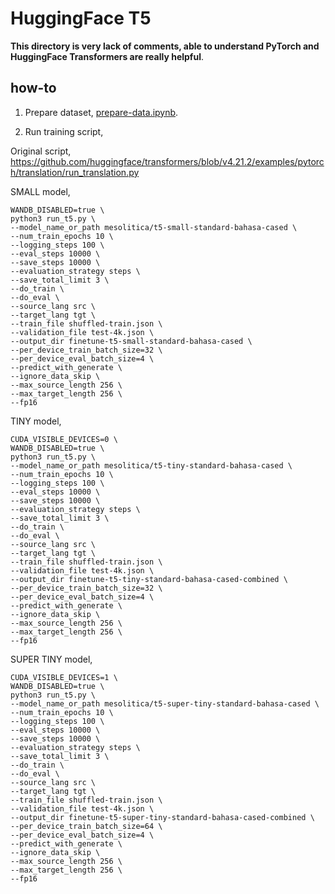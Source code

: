 # HuggingFace T5

**This directory is very lack of comments, able to understand PyTorch and HuggingFace Transformers are really helpful**.

## how-to

1. Prepare dataset, [prepare-data.ipynb](prepare-data.ipynb).

2. Run training script,

Original script, https://github.com/huggingface/transformers/blob/v4.21.2/examples/pytorch/translation/run_translation.py

SMALL model,
```
WANDB_DISABLED=true \
python3 run_t5.py \
--model_name_or_path mesolitica/t5-small-standard-bahasa-cased \
--num_train_epochs 10 \
--logging_steps 100 \
--eval_steps 10000 \
--save_steps 10000 \
--evaluation_strategy steps \
--save_total_limit 3 \
--do_train \
--do_eval \
--source_lang src \
--target_lang tgt \
--train_file shuffled-train.json \
--validation_file test-4k.json \
--output_dir finetune-t5-small-standard-bahasa-cased \
--per_device_train_batch_size=32 \
--per_device_eval_batch_size=4 \
--predict_with_generate \
--ignore_data_skip \
--max_source_length 256 \
--max_target_length 256 \
--fp16
```

TINY model,
```
CUDA_VISIBLE_DEVICES=0 \
WANDB_DISABLED=true \
python3 run_t5.py \
--model_name_or_path mesolitica/t5-tiny-standard-bahasa-cased \
--num_train_epochs 10 \
--logging_steps 100 \
--eval_steps 10000 \
--save_steps 10000 \
--evaluation_strategy steps \
--save_total_limit 3 \
--do_train \
--do_eval \
--source_lang src \
--target_lang tgt \
--train_file shuffled-train.json \
--validation_file test-4k.json \
--output_dir finetune-t5-tiny-standard-bahasa-cased-combined \
--per_device_train_batch_size=32 \
--per_device_eval_batch_size=4 \
--predict_with_generate \
--ignore_data_skip \
--max_source_length 256 \
--max_target_length 256 \
--fp16
```

SUPER TINY model,
```
CUDA_VISIBLE_DEVICES=1 \
WANDB_DISABLED=true \
python3 run_t5.py \
--model_name_or_path mesolitica/t5-super-tiny-standard-bahasa-cased \
--num_train_epochs 10 \
--logging_steps 100 \
--eval_steps 10000 \
--save_steps 10000 \
--evaluation_strategy steps \
--save_total_limit 3 \
--do_train \
--do_eval \
--source_lang src \
--target_lang tgt \
--train_file shuffled-train.json \
--validation_file test-4k.json \
--output_dir finetune-t5-super-tiny-standard-bahasa-cased-combined \
--per_device_train_batch_size=64 \
--per_device_eval_batch_size=4 \
--predict_with_generate \
--ignore_data_skip \
--max_source_length 256 \
--max_target_length 256 \
--fp16
```